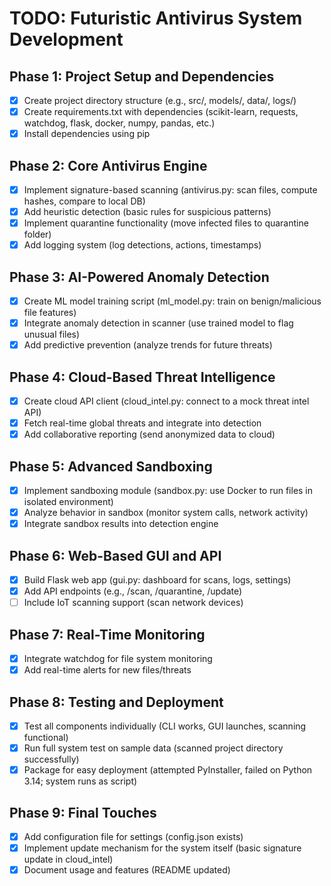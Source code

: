 # TODO: Futuristic Antivirus System Development

## Phase 1: Project Setup and Dependencies
- [x] Create project directory structure (e.g., src/, models/, data/, logs/)
- [x] Create requirements.txt with dependencies (scikit-learn, requests, watchdog, flask, docker, numpy, pandas, etc.)
- [x] Install dependencies using pip

## Phase 2: Core Antivirus Engine
- [x] Implement signature-based scanning (antivirus.py: scan files, compute hashes, compare to local DB)
- [x] Add heuristic detection (basic rules for suspicious patterns)
- [x] Implement quarantine functionality (move infected files to quarantine folder)
- [x] Add logging system (log detections, actions, timestamps)

## Phase 3: AI-Powered Anomaly Detection
- [x] Create ML model training script (ml_model.py: train on benign/malicious file features)
- [x] Integrate anomaly detection in scanner (use trained model to flag unusual files)
- [x] Add predictive prevention (analyze trends for future threats)

## Phase 4: Cloud-Based Threat Intelligence
- [x] Create cloud API client (cloud_intel.py: connect to a mock threat intel API)
- [x] Fetch real-time global threats and integrate into detection
- [x] Add collaborative reporting (send anonymized data to cloud)

## Phase 5: Advanced Sandboxing
- [x] Implement sandboxing module (sandbox.py: use Docker to run files in isolated environment)
- [x] Analyze behavior in sandbox (monitor system calls, network activity)
- [x] Integrate sandbox results into detection engine

## Phase 6: Web-Based GUI and API
- [x] Build Flask web app (gui.py: dashboard for scans, logs, settings)
- [x] Add API endpoints (e.g., /scan, /quarantine, /update)
- [ ] Include IoT scanning support (scan network devices)

## Phase 7: Real-Time Monitoring
- [x] Integrate watchdog for file system monitoring
- [x] Add real-time alerts for new files/threats

## Phase 8: Testing and Deployment
- [x] Test all components individually (CLI works, GUI launches, scanning functional)
- [x] Run full system test on sample data (scanned project directory successfully)
- [x] Package for easy deployment (attempted PyInstaller, failed on Python 3.14; system runs as script)

## Phase 9: Final Touches
- [x] Add configuration file for settings (config.json exists)
- [x] Implement update mechanism for the system itself (basic signature update in cloud_intel)
- [x] Document usage and features (README updated)
